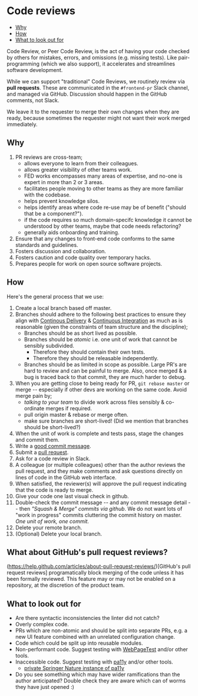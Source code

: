 # Code reviews

* [Why](#why)
* [How](#how)
* [What to look out for](#what-to-look-out-for)

Code Review, or Peer Code Review, is the act of having your code checked by others for mistakes, errors, and omissions (e.g. missing tests). Like pair-programming (which we also support), it accelerates and streamlines software development.

While we can support "traditional" Code Reviews, we routinely review via **pull requests**.  These are communicated in the `#frontend-pr` Slack channel, and managed via GitHub. Discussion should happen in the GitHub comments, not Slack.

We leave it to the requester to merge their own changes when they are ready, because sometimes the requester might not want their work merged immediately.


## Why

1. PR reviews are cross-team;
    * allows everyone to learn from their colleagues.
    * allows greater visibility of other teams work.
    * FED works encompasses many areas of expertise, and no-one is expert in more than 2 or 3 areas.
    * facilitates people moving to other teams as they are more familiar with the codebase.
    * helps prevent knowledge silos.
    * helps identify areas where code re-use may be of benefit ("should that be a component?").
    * if the code requires so much domain-specifc knowledge it cannot be understood by other teams, maybe that code needs refactoring?
    * generally aids onboarding and training.
1. Ensure that any changes to front-end code conforms to the same standards and guidelines.
1. Fosters discussion and collaboration.
1. Fosters caution and code quality over temporary hacks.
1. Prepares people for work on open source software projects.


## How

Here's the general process that we use:

1. Create a local branch based off master.
1. Branches should adhere to the following best practices to ensure they align with [Continous Delivery](https://martinfowler.com/bliki/ContinuousDelivery.html) & [Continuous Integration](https://martinfowler.com/articles/continuousIntegration.html) as much as is reasonable (given the constraints of team structure and the discipline);
	* Branches should be as short lived as possible.
	* Branches should be _atomic_ i.e. one unit of work that cannot be sensibly subdivided.
		* Therefore they should contain their own tests.
		* Therefore they should be releasable independently.
	* Branches should be as limited in scope as possible. Large PR's are hard to review and can be painful to merge. Also, once merged & a bug is traced back to that commit, they are much harder to debug.
1. When you are getting close to being ready for PR, `git rebase master` or merge -- especially if other devs are working on the same code.  Avoid merge pain by;
	* _talking to your team_ to divide work across files sensibly & co-ordinate merges if required.
	* pull origin master & rebase or merge often.
	* make sure branches are short-lived! (Did we mention that branches should be short-lived?)
1. When the unit of work is complete and tests pass, stage the changes and commit them.
1. Write a [good commit message](../git/git.md#commit-messages).
1. Submit a [pull request](https://help.github.com/articles/using-pull-requests/).
1. Ask for a code review in Slack.
1. A colleague (or multiple colleagues) other than the author reviews the pull request, and they make comments and ask questions directly on lines of code in the GitHub web interface.
1. When satisfied, the reviewer(s) will approve the pull request indicating that the code is ready to merge.
1. Give your code one last visual check in github.
1. Double-check the commit message -- and any commit message detail -- then *"Squash & Merge" commits via github*. We do not want lots of "work in progress" commits cluttering the commit history on master. _One unit of work, one commit._
1. Delete your remote branch.
1. (Optional) Delete your local branch.

## What about GitHub's pull request reviews?

(https://help.github.com/articles/about-pull-request-reviews/)[GitHub's pull request reviews] programatically block merging of the code unless it has been formally reviewed. This feature may or may not be enabled on a repository, at the discretion of the product team.

## What to look out for

* Are there syntactic inconsistencies the linter did not catch?
* Overly complex code.
* PRs which are non-atomic and should be split into separate PRs, e.g. a new UI feature combined with an unrelated configuration change.
* Code which could be split up into reusable modules.
* Non-performant code. Suggest testing with [WebPageTest](https://www.webpagetest.org/) and/or other tools.
* Inaccessible code. Suggest testing with [pa11y](https://github.com/pa11y) and/or other tools.
    * [private Springer Nature instance of pa11y](http://pa11y-dashboard.dev.cf.springer-sbm.com/)
* Do you see something which may have wider ramifications than the author anticipated? Double check they are aware which can of worms they have just opened :)
